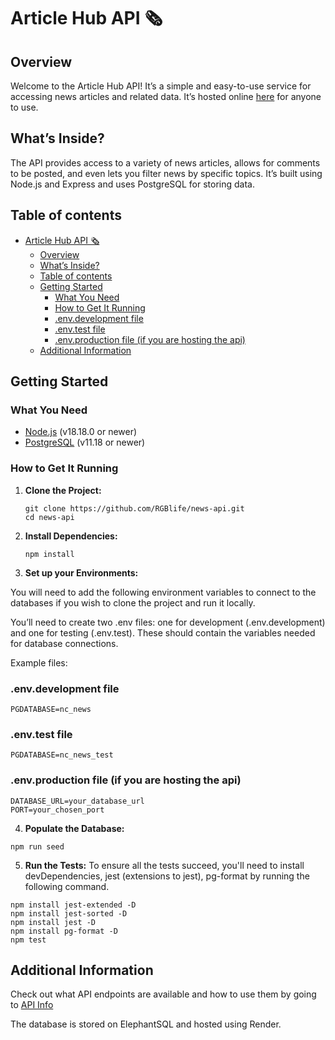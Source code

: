 # Article Hub API 🗞️

## Overview
Welcome to the Article Hub API! It’s a simple and easy-to-use service for accessing news articles and related data. It’s hosted online [here](https://article-hub-api.onrender.com) for anyone to use.

## What’s Inside?
The API provides access to a variety of news articles, allows for comments to be posted, and even lets you filter news by specific topics. It’s built using Node.js and Express and uses PostgreSQL for storing data.

## Table of contents

- [Article Hub API 🗞️](#article-hub-api-️)
  - [Overview](#overview)
  - [What’s Inside?](#whats-inside)
  - [Table of contents](#table-of-contents)
  - [Getting Started](#getting-started)
    - [What You Need](#what-you-need)
    - [How to Get It Running](#how-to-get-it-running)
    - [.env.development file](#envdevelopment-file)
    - [.env.test file](#envtest-file)
    - [.env.production file (if you are hosting the api)](#envproduction-file-if-you-are-hosting-the-api)
  - [Additional Information](#additional-information)

## Getting Started

### What You Need
- <a href="https://nodejs.org">Node.js</a> (v18.18.0 or newer)
- <a href="https://www.postgresql.org/">PostgreSQL</a> (v11.18 or newer)

### How to Get It Running
1. **Clone the Project:**
   ```
   git clone https://github.com/RGBlife/news-api.git
   cd news-api
   ```
2. **Install Dependencies:**
   ```
   npm install
   ```
3. **Set up your Environments:**

You will need to add the following environment variables to connect to the databases if you wish to clone the project and run it locally.

You’ll need to create two .env files: one for development (.env.development) and one for testing (.env.test). These should contain the variables needed for database connections.

Example files:
### .env.development file
```
PGDATABASE=nc_news
```
### .env.test file
```
PGDATABASE=nc_news_test
```
### .env.production file (if you are hosting the api)
``` 
DATABASE_URL=your_database_url
PORT=your_chosen_port
```
4. **Populate the Database:**
```
npm run seed
```
5. **Run the Tests:**
To ensure all the tests succeed, you'll need to install devDependencies, jest (extensions to jest), pg-format by running the following command.
```
npm install jest-extended -D
npm install jest-sorted -D
npm install jest -D
npm install pg-format -D
npm test
```
## Additional Information

Check out what API endpoints are available and how to use them by going to [API Info](https://article-hub-api.onrender.com)

The database is stored on ElephantSQL and hosted using Render.